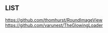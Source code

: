 

## LIST
  
https://github.com/thomhurst/RoundImageView  
https://github.com/varunest/TheGlowingLoader  
